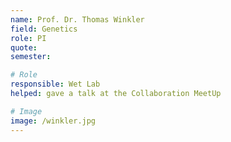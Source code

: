 ```yaml
---
name: Prof. Dr. Thomas Winkler 
field: Genetics
role: PI
quote: 
semester: 

# Role
responsible: Wet Lab
helped: gave a talk at the Collaboration MeetUp

# Image
image: /winkler.jpg
---
```

